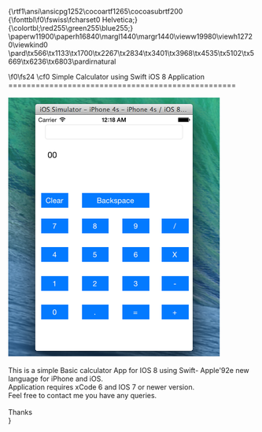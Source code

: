 {\rtf1\ansi\ansicpg1252\cocoartf1265\cocoasubrtf200
{\fonttbl\f0\fswiss\fcharset0 Helvetica;}
{\colortbl;\red255\green255\blue255;}
\paperw11900\paperh16840\margl1440\margr1440\vieww19980\viewh12720\viewkind0
\pard\tx566\tx1133\tx1700\tx2267\tx2834\tx3401\tx3968\tx4535\tx5102\tx5669\tx6236\tx6803\pardirnatural

\f0\fs24 \cf0 Simple Calculator using Swift iOS 8 Application\
==================================================\
\
![Screenshot](CalculatorScreenShot.png)\
\
This is a simple Basic calculator App for IOS 8 using Swift- Apple\'92e new language for iPhone and iOS. \
Application requires xCode 6 and IOS 7 or newer version.\
Feel free to contact me you have any queries.\
\
Thanks\
}
